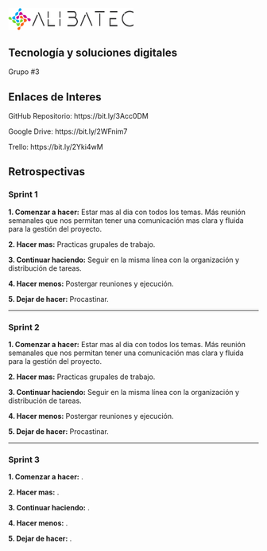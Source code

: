 <img src="public/img/at-logo-completo.png" width=50%/>
<h2>Tecnología y soluciones digitales</h2>

Grupo #3

<h2>Enlaces de Interes</h2>

<p>GitHub Repositorio: https://bit.ly/3Acc0DM</p>
<p>Google Drive: https://bit.ly/2WFnim7</p>
<p>Trello: https://bit.ly/2Yki4wM</p>


<h2>Retrospectivas</h2>

<h3>Sprint 1</h3>

<p><b>1. Comenzar a hacer:</b> Estar mas al dia con todos los temas. Más reunión semanales que nos permitan tener una comunicación mas clara y fluida para la gestión del proyecto. </p>
<p><b>2. Hacer mas:</b> Practicas grupales de trabajo.</p>
<p><b>3. Continuar haciendo:</b> Seguir en la misma línea con la organización y distribución de tareas.</p>
<p><b>4. Hacer menos:</b> Postergar reuniones y ejecución.</p>
<p><b>5. Dejar de hacer:</b> Procastinar.</p>
<hr>

<h3>Sprint 2</h3>

<p><b>1. Comenzar a hacer:</b> Estar mas al dia con todos los temas. Más reunión semanales que nos permitan tener una comunicación mas clara y fluida para la gestión del proyecto. </p>
<p><b>2. Hacer mas:</b> Practicas grupales de trabajo.</p>
<p><b>3. Continuar haciendo:</b> Seguir en la misma línea con la organización y distribución de tareas.</p>
<p><b>4. Hacer menos:</b> Postergar reuniones y ejecución.</p>
<p><b>5. Dejar de hacer:</b> Procastinar.</p>
<hr>

<h3>Sprint 3</h3>

<p><b>1. Comenzar a hacer:</b> .</p>
<p><b>2. Hacer mas:</b> .</p>
<p><b>3. Continuar haciendo:</b> .</p>
<p><b>4. Hacer menos:</b> .</p>
<p><b>5. Dejar de hacer:</b> .</p>